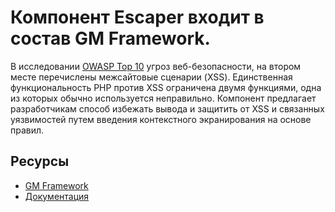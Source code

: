 # Компонент Escaper входит в состав GM Framework.

В исследовании [OWASP Top 10](https://owasp.org/Top10/) угроз веб-безопасности, на втором месте перечислены межсайтовые сценарии (XSS). Единственная функциональность PHP против XSS ограничена двумя функциями, одна из которых обычно используется неправильно. Компонент  предлагает разработчикам способ избежать вывода и защитить от XSS и связанных уязвимостей путем введения контекстного экранирования на основе правил.

## Ресурсы
- [GM Framework](https://apps.gearmagic.ru/framework)
- [Документация](https://apps.gearmagic.ru/component/framework-escaper)
